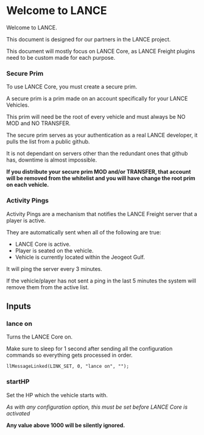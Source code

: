 ---
---
# Welcome to LANCE

Welcome to LANCE.

This document is designed for our partners in the LANCE project.

This document will mostly focus on LANCE Core, as LANCE Freight plugins need to be custom made for each purpose.

### Secure Prim

To use LANCE Core, you must create a secure prim. 

A secure prim is a prim made on an account specifically for your LANCE Vehicles.

This prim will need be the root of every vehicle and must always be NO MOD and NO TRANSFER.

The secure prim serves as your authentication as a real LANCE developer, it pulls the list from a public github.

It is not dependant on servers other than the redundant ones that github has, downtime is almost impossible.

**If you distribute your secure prim MOD and/or TRANSFER, that account will be removed from the whitelist and you will have change the root prim on each vehicle.**

### Activity Pings

Activity Pings are a mechanism that notifies the LANCE Freight server that a player is active.

They are automatically sent when all of the following are true:


- LANCE Core is active.
- Player is seated on the vehicle.
- Vehicle is currently located within the Jeogeot Gulf.

It will ping the server every 3 minutes. 

If the vehicle/player has not sent a ping in the last 5 minutes the system will remove them from the active list.

## Inputs 

### lance on 
Turns the LANCE Core on.

Make sure to sleep for 1 second after sending all the configuration commands so everything gets processed in order.

```
llMessageLinked(LINK_SET, 0, "lance on", ""); 
```

### startHP
Set the HP which the vehicle starts with.

_As with any configuration option, this must be set before LANCE Core is activated_

**Any value above 1000 will be silently ignored.**
